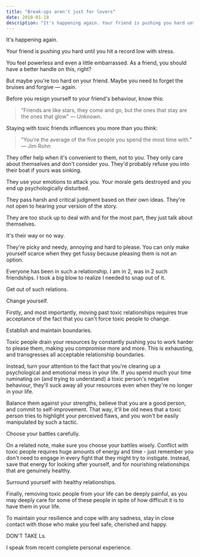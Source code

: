 ```yaml
---
title: "Break-ups aren't just for lovers"
date: 2018-01-18
description: "It's happening again. Your friend is pushing you hard until you hit a record..."
---
```


It's happening again.

Your friend is pushing you hard until you hit a record low with stress.

You feel powerless and even a little embarrassed.
As a friend, you should have a better handle on this, right?

But maybe you're too hard on your friend. Maybe you need to forget the bruises and forgive — again.

Before you resign yourself to your friend's behaviour, know this:

>"Friends are like stars, they come and go, but the ones that stay are the ones that glow" — Unknown.

Staying with toxic friends influences you more than you think:

>"You're the average of the five people you spend the most time with." — Jim Rohn

They offer help when it's convenient to them, not to you. They only care about themselves and don't consider you. They'd probably refuse you into their boat if yours was sinking.

They use your emotions to attack you. Your morale gets destroyed and you end up psychologically disturbed.

They pass harsh and critical judgment based on their own ideas. They're not open to hearing your version of the story.

They are too stuck up to deal with and for the most part, they just talk about themselves.

It's their way or no way.

They're picky and needy, annoying and hard to please. You can only make yourself scarce when they get fussy because pleasing them is not an option.

Everyone has been in such a relationship. I am in 2, was in 2 such friendships. I took a big blow to realize I needed to snap out of it.

Get out of such relations.

Change yourself.

Firstly, and most importantly, moving past toxic relationships requires true acceptance of the fact that you can't force toxic people to change.

Establish and maintain boundaries.

Toxic people drain your resources by constantly pushing you to work harder to please them, making you compromise more and more. This is exhausting, and transgresses all acceptable relationship boundaries.

Instead, turn your attention to the fact that you're clearing up a psychological and emotional mess in your life. If you spend much your time ruminating on (and trying to understand) a toxic person's negative behaviour, they'll suck away all your resources even when they're no longer in your life.

Balance them against your strengths, believe that you are a good person, and commit to self-improvement. That way, it'll be old news that a toxic person tries to highlight your perceived flaws, and you won't be easily manipulated by such a tactic.

Choose your battles carefully.

On a related note, make sure you choose your battles wisely. Conflict with toxic people requires huge amounts of energy and time - just remember you don't need to engage in every fight that they might try to instigate. Instead, save that energy for looking after yourself, and for nourishing relationships that are genuinely healthy.

Surround yourself with healthy relationships.

Finally, removing toxic people from your life can be deeply painful, as you may deeply care for some of these people in spite of how difficult it is to have them in your life.

To maintain your resilience and cope with any sadness, stay in close contact with those who make you feel safe, cherished and happy.

DON'T TAKE Ls.

I speak from recent complete personal experience.
